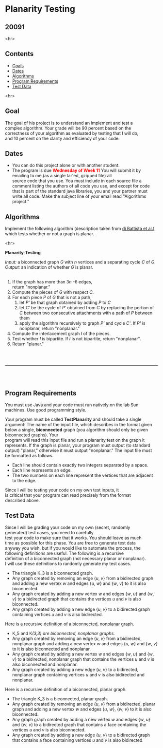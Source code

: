 <h1>Planarity Testing</h1>
<h2>20091</h2>
<p></p>

&lt;hr&gt;


<h2>Contents</h2>
<ul>
<li> <a href='#general'> Goals </a> </li>
<li> <a href='#dates'> Dates </a> </li>
<li> <a href='#algorithms'> Algorithms </a> </li>
<li> <a href='#input'> Program Requirements </a> </li>
<li> <a href='#test'> Test Data </a> </li>
</ul> 

&lt;hr&gt;


<h2> <a> Goal </a> </h2>
<p> The goal of his project is to understand an implement and test a<br>
complex algorithm. Your grade will be 90 percent based on the<br>
correctness of your algorithm as evaluated by testing that I will do,<br>
and 10 percent on the clarity and efficiency of your code. </p>
<h2> <a> Dates </a> </h2>
<ul>
<li> You can do this project alone or with another student.</li>
<li> The program is due <strong><font color='red'>Wednesday of Week 11</font></strong>
You will submit it by emailing to me (as a single tar'ed, gzipped file) all<br>
source code that you use. You must include in each source file a<br>
comment listing the authors of all code you use, and except for code<br>
that is part of the standard java libraries, you and your partner must<br>
write all code. Make the subject line of your email read "Algorithms project."</li>
</ul>
<h2> <a> Algorithms </a> </h2>
<p> Implement the following algorithm (description taken from <a href='http://www.amazon.com/exec/obidos/tg/detail/-/0133016153/qid=1105503088/sr=8-1/ref=sr_8_xs_ap_i1_xgl14/103-6553315-8931810?v=glance&amp;s=books&amp;n=507846'>di Battista et al.</a>), which tests whether or not a graph is planar.</p>
<p> </p>

&lt;hr&gt;


<b>Planarity-Testing</b>

<i>Input:</i> a biconnected graph <i>G</i> with <i>n</i> vertices and a separating cycle <i>C</i> of <i>G</i>.<br>
<i>Output:</i> an indication of whether <i>G</i> is planar.<br>
<br>
<ol>
<li> If the graph has more than 3<i>n</i> -6 edges,<br>
return "nonplanar."</li>
<li> Compute the pieces of <i>G</i> with respect <i>C</i>.</li>
<li> For each piece <i>P</i> of <i>G</i> that is not a path,<br>
<ol>
<li> let <i>P'</i> be that graph obtained by adding <i>P</i> to <i>C</i> </li>
<li> let <i>C'</i> be the cycle of <i>P'</i> obtained from <i>C</i> by replacing the portion of <i>C</i> between two consecutive attachments with a path of <i>P</i> between them</li>
<li> apply the algorithm recursively to graph <i>P'</i> and cycle <i>C'</i>. If <i>P'</i> is nonplanar, return "nonplanar."</li>
</ol>
</li>
<li> Compute the interlacement graph <i>I</i> of the pieces.</li>
<li> Test whether <i>I</i> is bipartite. If <i>I</i> is not bipartite, return "nonplanar".</li>
<li> Return "planar."</li>
</ol>
<br>
<br>
<hr><br>
<br>
<h2> <a> Program Requirements </a> </h2>
<p> You must use Java and your code must run natively on the lab Sun machines.  Use good programming style. </p>
<p> Your program must be called <b>TestPlanarity</b> and should take a single argument: The name of the input file, which describes in the format given below a single, <b>biconnected</b> graph (you algorithm should only be given biconnected graphs). Your<br>
program will read this input file and run a planarity test on the graph it represents. If the graph is planar, your program must output (to standard output) "planar," otherwise it must output "nonplanar." The input file must be formatted as follows.</p>
<ul>
<li> Each line should contain exactly two integers separated by a space. </li>
<li> Each line represents an edge. </li>
<li> The two numbers on each line represent the vertices that are adjacent to the edge.</li>
</ul>
<p>Since I will be testing your code on my own test inputs, it<br>
is critical that your program can read precisely from the format<br>
described above.</p>
<h2> <a> Test Data</a> </h2>
<p>Since I will be grading your code on my own (secret, randomly<br>
generated) test cases, you need to carefully<br>
test your code to make sure that it works. You should leave as much<br>
time as possible for this phase. You are free to generate test data<br>
anyway you wish, but if you would like to automate the process, the<br>
following definitions are useful. The following is a recursive<br>
definition of a biconnected graph (not necessary planar or nonplanar).<br>
I will use these definitions to randomly generate my test cases.</p>
<ul>
<li><a>The triangle K_3 is a biconnected graph. </a></li>
<li><a>Any graph created by removing an edge {<i>u</i>, <i>v</i>} from a bidirected graph and adding a new vertex <i>w</i> and edges {<i>u</i>, <i>w</i>} and {<i>w</i>, <i>v</i>} to it is also biconnected. </a></li>
<li><a>Any graph created by adding a new vertex <i>w</i> and edges {<i>w</i>, <i>u</i>} and {<i>w</i>, <i>v</i>} to a bidirected graph that contains the vertices <i>u</i> and <i>v</i> is also biconnected.</a></li>
<li><a>Any graph created by adding a new edge {<i>u</i>, <i>v</i>} to a bidirected graph containing vertices <i>u</i> and <i>v</i> is also bidirected.</a></li>
</ul>
<a>Here is a recursive definition of a biconnected, nonplanar graph.</a>
<ul>
<li><a>K_5 and K<i>(3,3) are biconnected, nonplanar graphs. </a></li></i><li><a>Any graph created by removing an edge {<i>u</i>, <i>v</i>} from a bidirected, nonplanar graph and adding a new vertex <i>w</i> and edges {<i>u</i>, <i>w</i>} and {<i>w</i>, <i>v</i>} to it is also biconnected and nonplanar. </a></li>
<li><a>Any graph created by adding a new vertex <i>w</i> and edges {<i>w</i>, <i>u</i>} and {<i>w</i>, <i>v</i>} to a bidirected, nonplanar graph that contains the vertices <i>u</i> and <i>v</i> is also biconnected and nonplanar.</a></li>
<li><a>Any graph created by adding a new edge {<i>u</i>, <i>v</i>} to a bidirected, nonplanar graph containing vertices <i>u</i> and <i>v</i> is also bidirected and nonplanar.</a></li>
</ul>
<a>Here is a recursive definition of a biconnected, planar graph.</a>
<ul>
<li><a>The triangle K_3 is a biconnected, planar graph. </a></li>
<li><a>Any graph created by removing an edge {<i>u</i>, <i>v</i>} from a bidirected, planar graph and adding a new vertex <i>w</i> and edges {<i>u</i>, <i>w</i>}, {<i>w</i>, <i>v</i>} to it is also biconnected. </a></li>
<li><a>Any graph graph created by adding a new vertex <i>w</i> and edges {<i>w</i>, <i>u</i>} and {<i>w</i>, <i>v</i>} to a bidirected graph that contains a face containing the vertices <i>u</i> and <i>v</i> is also biconnected.</a></li>
<li><a>Any graph created by adding a new edge {<i>u</i>, <i>v</i>} to a bidirected graph that contains a face containing vertices <i>u</i> and <i>v</i> is also bidirected.</a></li>
</ul>